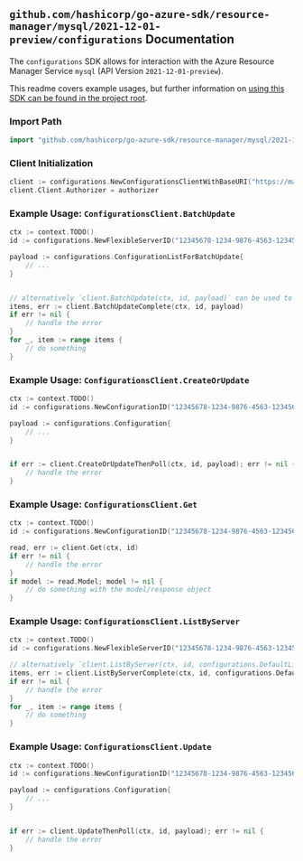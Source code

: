 
## `github.com/hashicorp/go-azure-sdk/resource-manager/mysql/2021-12-01-preview/configurations` Documentation

The `configurations` SDK allows for interaction with the Azure Resource Manager Service `mysql` (API Version `2021-12-01-preview`).

This readme covers example usages, but further information on [using this SDK can be found in the project root](https://github.com/hashicorp/go-azure-sdk/tree/main/docs).

### Import Path

```go
import "github.com/hashicorp/go-azure-sdk/resource-manager/mysql/2021-12-01-preview/configurations"
```


### Client Initialization

```go
client := configurations.NewConfigurationsClientWithBaseURI("https://management.azure.com")
client.Client.Authorizer = authorizer
```


### Example Usage: `ConfigurationsClient.BatchUpdate`

```go
ctx := context.TODO()
id := configurations.NewFlexibleServerID("12345678-1234-9876-4563-123456789012", "example-resource-group", "flexibleServerValue")

payload := configurations.ConfigurationListForBatchUpdate{
	// ...
}


// alternatively `client.BatchUpdate(ctx, id, payload)` can be used to do batched pagination
items, err := client.BatchUpdateComplete(ctx, id, payload)
if err != nil {
	// handle the error
}
for _, item := range items {
	// do something
}
```


### Example Usage: `ConfigurationsClient.CreateOrUpdate`

```go
ctx := context.TODO()
id := configurations.NewConfigurationID("12345678-1234-9876-4563-123456789012", "example-resource-group", "flexibleServerValue", "configurationValue")

payload := configurations.Configuration{
	// ...
}


if err := client.CreateOrUpdateThenPoll(ctx, id, payload); err != nil {
	// handle the error
}
```


### Example Usage: `ConfigurationsClient.Get`

```go
ctx := context.TODO()
id := configurations.NewConfigurationID("12345678-1234-9876-4563-123456789012", "example-resource-group", "flexibleServerValue", "configurationValue")

read, err := client.Get(ctx, id)
if err != nil {
	// handle the error
}
if model := read.Model; model != nil {
	// do something with the model/response object
}
```


### Example Usage: `ConfigurationsClient.ListByServer`

```go
ctx := context.TODO()
id := configurations.NewFlexibleServerID("12345678-1234-9876-4563-123456789012", "example-resource-group", "flexibleServerValue")

// alternatively `client.ListByServer(ctx, id, configurations.DefaultListByServerOperationOptions())` can be used to do batched pagination
items, err := client.ListByServerComplete(ctx, id, configurations.DefaultListByServerOperationOptions())
if err != nil {
	// handle the error
}
for _, item := range items {
	// do something
}
```


### Example Usage: `ConfigurationsClient.Update`

```go
ctx := context.TODO()
id := configurations.NewConfigurationID("12345678-1234-9876-4563-123456789012", "example-resource-group", "flexibleServerValue", "configurationValue")

payload := configurations.Configuration{
	// ...
}


if err := client.UpdateThenPoll(ctx, id, payload); err != nil {
	// handle the error
}
```
